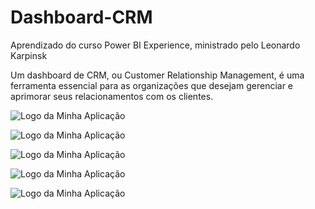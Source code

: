 # Dashboard-CRM

Aprendizado do curso Power BI Experience, ministrado pelo Leonardo Karpinsk


Um dashboard de CRM, ou Customer Relationship Management, é uma ferramenta essencial para as organizações
que desejam gerenciar e aprimorar seus relacionamentos com os clientes.

![Logo da Minha Aplicação](home.pneg)

![Logo da Minha Aplicação](conversoes_estagio.pneg)

![Logo da Minha Aplicação](oportunidades_ganhas.pneg)

![Logo da Minha Aplicação](oportunidades_perdidas.pneg)

![Logo da Minha Aplicação](produtividades_usuarios.pneg)



